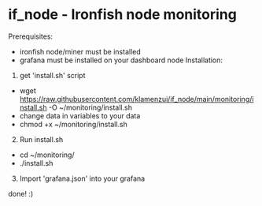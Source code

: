 # if_node - Ironfish node monitoring
Prerequisites:
- ironfish node/miner must be installed
- grafana must be installed on your dashboard node
Installation: 
 1. get 'install.sh' script
  - wget https://raw.githubusercontent.com/klamenzui/if_node/main/monitoring/install.sh -O ~/monitoring/install.sh
  - change data in variables to your data
  - chmod +x ~/monitoring/install.sh
 2. Run install.sh
  - cd ~/monitoring/
  - ./install.sh
 3. Import 'grafana.json' into your grafana

done! :)
